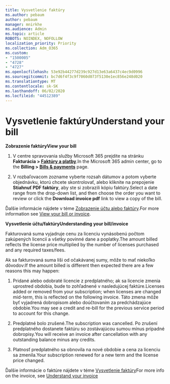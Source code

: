 ```yaml
---
title: Vysvetlenie faktúry
ms.author: pebaum
author: pebaum
manager: mnirkhe
ms.audience: Admin
ms.topic: article
ROBOTS: NOINDEX, NOFOLLOW
localization_priority: Priority
ms.collection: Adm_O365
ms.custom:
- "1500005"
- "4728"
- "4727"
ms.openlocfilehash: 53e92b44277d239c927d13e63a6437c4ec9d0996
ms.sourcegitcommit: bc7d6f4f3c9f7060d073f5130e1ec856e248d020
ms.translationtype: MT
ms.contentlocale: sk-SK
ms.lasthandoff: 06/02/2020
ms.locfileid: "44512389"
---
```

# <a name="understand-your-bill"></a><span data-ttu-id="ba1b7-102">Vysvetlenie faktúry</span><span class="sxs-lookup"><span data-stu-id="ba1b7-102">Understand your bill</span></span>

<span data-ttu-id="ba1b7-103">**Zobrazenie faktúry**</span><span class="sxs-lookup"><span data-stu-id="ba1b7-103">**View your bill**</span></span>

1. <span data-ttu-id="ba1b7-104">V centre spravovania služby Microsoft 365 prejdite na stránku **Fakturácia > [Faktúry a platby](https://go.microsoft.com/fwlink/p/?linkid=848039)**.</span><span class="sxs-lookup"><span data-stu-id="ba1b7-104">In the Microsoft 365 admin center, go to the **Billing > [Bills & payments](https://go.microsoft.com/fwlink/p/?linkid=848039)** page.</span></span>

2. <span data-ttu-id="ba1b7-105">V rozbaľovacom zozname vyberte rozsah dátumov a potom vyberte objednávku, ktorú chcete skontrolovať, alebo kliknite na prepojenie **Stiahnuť PDF faktúry**, aby ste si zobrazili kópiu faktúry.</span><span class="sxs-lookup"><span data-stu-id="ba1b7-105">Select a date range from the drop-down list, and then choose the order you want to review or click the **Download invoice pdf** link to view a copy of the bill.</span></span>

<span data-ttu-id="ba1b7-106">Ďalšie informácie nájdete v téme [Zobrazenie účtu alebo faktúry](https://docs.microsoft.com/microsoft-365/commerce/billing-and-payments/view-your-bill-or-invoice).</span><span class="sxs-lookup"><span data-stu-id="ba1b7-106">For more information see [View your bill or invoice](https://docs.microsoft.com/microsoft-365/commerce/billing-and-payments/view-your-bill-or-invoice).</span></span>

<span data-ttu-id="ba1b7-107">**Vysvetlenie účtu/faktúry**</span><span class="sxs-lookup"><span data-stu-id="ba1b7-107">**Understanding your bill/invoice**</span></span>

<span data-ttu-id="ba1b7-108">Fakturovaná suma vyjadruje cenu za licenciu vynásobenú počtom zakúpených licencií a všetky povinné dane a poplatky.</span><span class="sxs-lookup"><span data-stu-id="ba1b7-108">The amount billed reflects the license price multiplied by the number of licenses purchased and any required taxes/fees.</span></span>

<span data-ttu-id="ba1b7-109">Ak sa fakturovaná suma líši od očakávanej sumy, môže to mať niekoľko dôvodov:</span><span class="sxs-lookup"><span data-stu-id="ba1b7-109">If the amount billed is different then expected there are a few reasons this may happen:</span></span>

1. <span data-ttu-id="ba1b7-110">Pridané alebo odobraté licencie z predplatného; ak sa licencie zmenia uprostred obdobia, bude to zohľadnené v nasledujúcej faktúre.</span><span class="sxs-lookup"><span data-stu-id="ba1b7-110">Licenses added or removed from your subscription; when licenses are changed mid-term, this is reflected on the following invoice.</span></span>  <span data-ttu-id="ba1b7-111">Táto zmena môže byť vyjadrená dobropisom alebo doúčtovaním za predchádzajúce obdobie.</span><span class="sxs-lookup"><span data-stu-id="ba1b7-111">You may see a credit and re-bill for the previous service period to account for this change.</span></span>

2. <span data-ttu-id="ba1b7-112">Predplatné bolo zrušené.</span><span class="sxs-lookup"><span data-stu-id="ba1b7-112">The subscription was cancelled.</span></span>  <span data-ttu-id="ba1b7-113">Po zrušení predplatného dostanete faktúru so zostávajúcou sumou mínus prípadné dobropisy.</span><span class="sxs-lookup"><span data-stu-id="ba1b7-113">You will receive an invoice after cancellation with any outstanding balance minus any credits.</span></span>

3. <span data-ttu-id="ba1b7-114">Platnosť predplatného sa obnovila na nové obdobie a cena za licenciu sa zmenila.</span><span class="sxs-lookup"><span data-stu-id="ba1b7-114">Your subscription renewed for a new term and the license price changed.</span></span>  

<span data-ttu-id="ba1b7-115">Ďalšie informácie o faktúre nájdete v téme [Vysvetlenie faktúry](https://support.office.com/article/Understand-your-invoice-for-Office-365-for-business-0724b428-fb59-4962-8c37-6674166d7507)</span><span class="sxs-lookup"><span data-stu-id="ba1b7-115">For more info on the invoice, see [Understand your invoice](https://support.office.com/article/Understand-your-invoice-for-Office-365-for-business-0724b428-fb59-4962-8c37-6674166d7507)</span></span>
